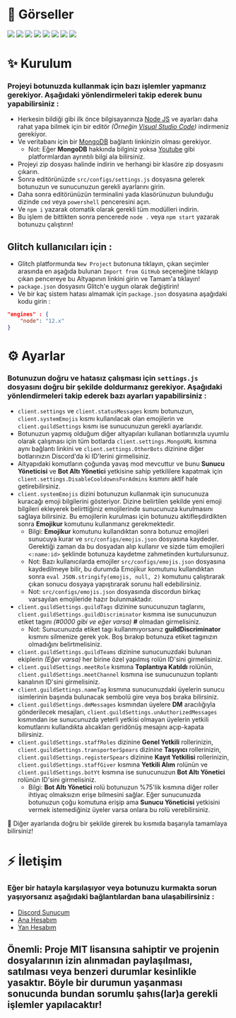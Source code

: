 # 📌 Görseller
<img src="https://media.discordapp.net/attachments/836467887928639498/1226863466401497159/image.png?ex=662650a4&is=6613dba4&hm=3e19e3e0039b6ca1eff0261b6454f79a818a8a7fc9ece7e0968a1531ed12b04d&=&format=webp">
<img src="https://media.discordapp.net/attachments/836467887928639498/1226863591311802389/image.png?ex=662650c2&is=6613dbc2&hm=fbb32ca6b418000e660dda5427d92cde2df07f090e0bb03149b6143f6588107c&=&format=webp">
<img src="https://media.discordapp.net/attachments/836467887928639498/1226863652301176912/image.png?ex=662650d0&is=6613dbd0&hm=685f25a1fec8d42a955e03d573fa6d5f9517c6191b9aceaa8d862494b61cc581&=&format=webp">
<img src="https://media.discordapp.net/attachments/836467887928639498/1226863731330388060/image.png?ex=662650e3&is=6613dbe3&hm=e3a1a95e01e9489c67d11683a660abe6472a7921b3c54c819a56922db3da5a82&=&format=webp">
<img src="https://media.discordapp.net/attachments/836467887928639498/1226865195671093378/image.png?ex=66265240&is=6613dd40&hm=6be9843efdd96cc23858955c96c2e910137603a7a122ac7047da491145356eab&=&format=webp">
<img src="https://media.discordapp.net/attachments/836467887928639498/1226867295138087015/image.png?ex=66265435&is=6613df35&hm=f53914352ee15c05b738bffd3c9c63e5dad916ab2f8561e269577ef6263a38f6&=&format=webp">
<img src="https://media.discordapp.net/attachments/836467895156211772/1226864630220197958/image.png?ex=662651b9&is=6613dcb9&hm=92821f52f6a8a4004145201e978e5dbddfea085bf60d0f6455a5660fd59a1658&=&format=webp">
<img src="https://media.discordapp.net/attachments/836467895156211772/1226864780367757435/image.png?ex=662651dd&is=6613dcdd&hm=214f00fb3e4e9169d3e56dad816648e1055ad1ca8cd503874505bc84a9304015&=&format=webp">

# ✨ Kurulum
### Projeyi botunuzda kullanmak için bazı işlemler yapmanız gerekiyor. Aşağıdaki yönlendirmeleri takip ederek bunu yapabilirsiniz :
* Herkesin bildiği gibi ilk önce bilgisayarınıza [Node JS](https://nodejs.org/tr/) ve ayarları daha rahat yapa bilmek için bir editör *(Örneğin [Visual Studio Code](https://code.visualstudio.com/))* indirmeniz gerekiyor.
* Ve veritabanı için bir [MongoDB](https://mongodb.com/) bağlantı linkinizin olması gerekiyor.
    * Not: Eğer **MongoDB** hakkında bilginiz yoksa [Youtube](https://www.youtube.com/) gibi platformlardan ayrıntılı bilgi ala bilirsiniz.
* Projeyi zip dosyası halinde indirin ve herhangi bir klasöre zip dosyasını çıkarın.
* Sonra editörünüzde `src/configs/settings.js` dosyasına gelerek botunuzun ve sunucunuzun gerekli ayarlarını girin.
* Daha sonra editörünüzün terminalini yada klasörünuzun bulunduğu dizinde `cmd` veya `powershell` penceresini açın.
* Ve `npm i` yazarak otomatik olarak gerekli tüm modülleri indirin.
* Bu işlem de bittikten sonra pencerede `node .` veya `npm start` yazarak botunuzu çalıştırın!
## Glitch kullanıcıları için :
* Glitch platformunda `New Project` butonuna tıklayın, çıkan seçimler arasında en aşağıda bulunan `Import from GitHub` seçeneğine tıklayıp çıkan pencereye bu Altyapının linkini girin ve Tamam'a tıklayın!
* `package.json` dosyasını Glitch'e uygun olarak değiştirin!
* Ve bir kaç sistem hatası almamak için `package.json` dosyasına aşağıdaki kodu girin :
```json
"engines" : {
    "node": "12.x"
}
```

# ⚙️ Ayarlar
### Botunuzun doğru ve hatasız çalışması için `settings.js` dosyasını doğru bir şekilde doldurmanız gerekiyor. Aşağıdaki yönlendirmeleri takip ederek bazı ayarları yapabilirsiniz :

* `client.settings` ve `client.statusMessages` kısmı botunuzun, `client.systemEmojis` kısmı kullanılacak olan emojilerin ve `client.guildSettings` kısmı ise sunucunuzun gerekli ayarlarıdır.
* Botunuzun yapmış olduğum diğer altyapıları kullanan botlarınızla uyumlu olarak çalışması için tüm botlarda `client.settings.MongoURL` kısmına aynı bağlantı linkini ve `client.settings.OtherBots` dizinine diğer botlarınızın Discord'da ki ID'lerini girmelisiniz.
* Altyapıdaki komutların çoğunda yavaş mod mevcuttur ve bunu **Sunucu Yöneticisi** ve **Bot Altı Yönetici** yetkisine sahip yetkililere kapatmak için `client.settings.DisableCooldownsForAdmins` kısmını aktif hale getirebilirsiniz.
* `client.systemEmojis` dizini botunuzun kullanmak için sunucunuza kuracağı emoji bilgilerini gösteriyor. Dizine belirtilen şekilde yeni emoji bilgileri ekleyerek belirttiğiniz emojilerinde sunucunuza kurulmasını sağlaya bilirsiniz. Bu emojilerin kurulması için botunuzu aktifleşdirdikten sonra **Emojikur** komutunu kullanmanız gerekmektedir.
    * Bilgi: **Emojikur** komutunu kullandıktan sonra botunuz emojileri sunucuya kurar ve `src/configs/emojis.json` dosyasına kaydeder. Gerektiği zaman da bu dosyadan alıp kullanır ve sizde tüm emojileri `<:name:id>` şeklinde botunuza kaydetme zahmetinden kurtulursunuz.
    * Not: Bazı kullanıcılarda emojiler `src/configs/emojis.json` dosyasına kaydedilmeye bilir, bu durumda Emojikur komutunu kullandıktan sonra `eval JSON.stringify(emojis, null, 2)` komutunu çalıştırarak çıkan sonucu dosyaya yapıştırarak sorunu hall edebilirsiniz.
    * Not: `src/configs/emojis.json` dosyasında discordun birkaç varsayılan emojileride hazır bulunmaktadır.
* `client.guildSettings.guildTags` dizinine sunucunuzun taglarını, `client.guildSettings.guildDiscriminator` kısmına ise sunucunuzun etiket tagını *(#0000 gibi ve eğer varsa)*  **#** olmadan girmelisiniz.
    * Not: Sunucunuzda etiket tagı kullanmıyorsanız **guildDiscriminator** kısmını silmenize gerek yok. Boş bırakıp botunuza etiket tagınızın olmadığını belirtmelisiniz.
* `client.guildSettings.guildTeams` dizinine sunucunuzdaki bulunan ekiplerin *(Eğer varsa)* her birine özel yapılmış rolün ID'sini girmelisiniz.
* `client.guildSettings.meetRole` kısmına **Toplantıya Katıldı** rolünün, `client.guildSettings.meetChannel` kısmına ise sunucunuzun toplantı kanalının ID'sini girmelisiniz.
* `client.guildSettings.nameTag` kısmına sunucunuzdaki üyelerin sunucu isimlerinin başında bulunacak sembolü gire veya boş bıraka bilirsiniz.
* `client.guildSettings.dmMessages` kısmından üyelere **DM** aracılığıyla gönderilecek mesajları, `client.guildSettings.unAuthorizedMessages` kısmından ise sunucunuzda yeterli yetkisi olmayan üyelerin yetkili komutlarını kullandıkta alıcakları geridönüş mesajını açıp-kapata bilirsiniz.
* `client.guildSettings.staffRoles` dizinine **Genel Yetkili** rollerinizin, `client.guildSettings.transporterSpears` dizinine **Taşıyıcı** rollerinizin, `client.guildSettings.registerSpears` dizinine **Kayıt Yetkilisi** rollerinizin, `client.guildSettings.staffGiver` kısmına **Yetkili Alım** rolünün ve `client.guildSettings.botYt` kısmına ise sunucunuzun **Bot Altı Yönetici** rolünün ID'sini girmelisiniz.
    * Bilgi: **Bot Altı Yönetici** rolü botunuzun %75'lik kısmına diğer roller ihtiyaç olmaksızın erişe bilmesini sağlar. Eğer sunucunuzda botunuzun çoğu komutuna erişip ama **Sunucu Yöneticisi** yetkisini vermek istemediğiniz üyeler varsa onlara bu rolü verebilirsiniz.

📌 Diğer ayarlarıda doğru bir şekilde girerek bu kısmıda başarıyla tamamlaya bilirsiniz!

# ⚡ İletişim
### Eğer bir hatayla karşılaşıyor veya botunuzu kurmakta sorun yaşıyorsanız aşağıdaki bağlantılardan bana ulaşabilirsiniz :
* [Discord Sunucum](https://discord.gg/MTNkXHnX3b)
* [Ana Hesabım](https://discord.com/users/624914071984013313)
* [Yan Hesabım](https://discord.com/users/809325505304068096)

## Önemli: Proje MIT lisansına sahiptir ve projenin dosyalarının izin alınmadan paylaşılması, satılması  veya benzeri durumlar kesinlikle yasaktır. Böyle bir durumun yaşanması sonucunda bundan sorumlu şahıs(lar)a gerekli işlemler yapılacaktır!
